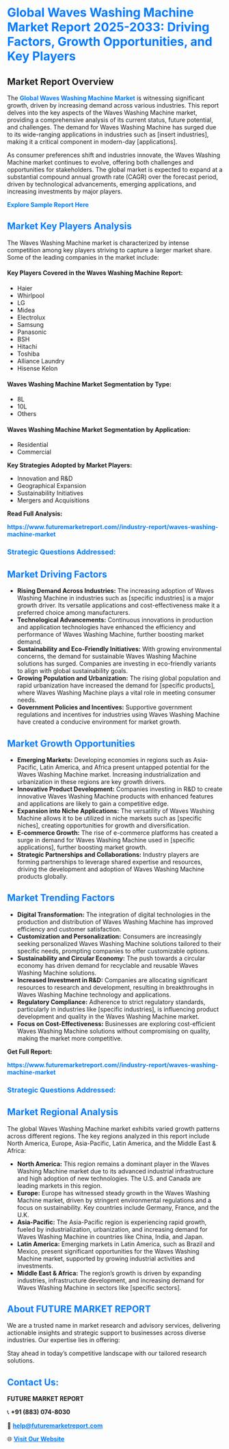 <h1 style="color: #007BFF;">Global Waves Washing Machine Market Report 2025-2033: Driving Factors, Growth Opportunities, and Key Players</h1>

<section id="overview">
<h2>Market Report Overview</h2>
<p>The <a href="https://www.futuremarketreport.com//industry-report/waves-washing-machine-market" style="color: #007BFF; text-decoration: none;"><strong>Global Waves Washing Machine Market</strong></a> is witnessing significant growth, driven by increasing demand across various industries. This report delves into the key aspects of the Waves Washing Machine market, providing a comprehensive analysis of its current status, future potential, and challenges. The demand for Waves Washing Machine has surged due to its wide-ranging applications in industries such as [insert industries], making it a critical component in modern-day [applications].</p>
<p>As consumer preferences shift and industries innovate, the Waves Washing Machine market continues to evolve, offering both challenges and opportunities for stakeholders. The global market is expected to expand at a substantial compound annual growth rate (CAGR) over the forecast period, driven by technological advancements, emerging applications, and increasing investments by major players.</p>
</section>

<section id="overview">
<p><a href="https://www.futuremarketreport.com//request-sample/reportId=48360" style="color: #007BFF; text-decoration: none;"><strong>Explore Sample Report Here</strong></a></p>
</section>

<section id="key-players">
<h2 style="color: #007BFF;">Market Key Players Analysis</h2>
<p>The Waves Washing Machine market is characterized by intense competition among key players striving to capture a larger market share. Some of the leading companies in the market include:</p>
<h4>Key Players Covered in the Waves Washing Machine Report:</h4>
<ul><li>Haier</li><li>Whirlpool</li><li>LG</li><li>Midea</li><li>Electrolux</li><li>Samsung</li><li>Panasonic</li><li>BSH</li><li>Hitachi</li><li>Toshiba</li><li>Alliance Laundry</li><li>Hisense Kelon</li></ul>
<h4>Waves Washing Machine Market Segmentation by Type:</h4>
<ul><li>8L</li><li>10L</li><li>Others</li></ul>

<h4>Waves Washing Machine Market Segmentation by Application:</h4>
<ul><li>Residential</li><li>Commercial</li></ul>
<p><strong>Key Strategies Adopted by Market Players:</strong></p>
<ul>
<li>Innovation and R&D</li>
<li>Geographical Expansion</li>
<li>Sustainability Initiatives</li>
<li>Mergers and Acquisitions</li>
</ul>
</section>

<section>
<p><strong>Read Full Analysis: </strong></p><a href="https://www.futuremarketreport.com//industry-report/waves-washing-machine-market" style="color: #007BFF; text-decoration: none;"><strong>https://www.futuremarketreport.com//industry-report/waves-washing-machine-market</strong></a>
<h3 style="color: #007BFF;">Strategic Questions Addressed:</h3>
</section>

<section id="driving-factors">
<h2 style="color: #007BFF;">Market Driving Factors</h2>
<ul>
<li><strong>Rising Demand Across Industries:</strong> The increasing adoption of Waves Washing Machine in industries such as [specific industries] is a major growth driver. Its versatile applications and cost-effectiveness make it a preferred choice among manufacturers.</li>
<li><strong>Technological Advancements:</strong> Continuous innovations in production and application technologies have enhanced the efficiency and performance of Waves Washing Machine, further boosting market demand.</li>
<li><strong>Sustainability and Eco-Friendly Initiatives:</strong> With growing environmental concerns, the demand for sustainable Waves Washing Machine solutions has surged. Companies are investing in eco-friendly variants to align with global sustainability goals.</li>
<li><strong>Growing Population and Urbanization:</strong> The rising global population and rapid urbanization have increased the demand for [specific products], where Waves Washing Machine plays a vital role in meeting consumer needs.</li>
<li><strong>Government Policies and Incentives:</strong> Supportive government regulations and incentives for industries using Waves Washing Machine have created a conducive environment for market growth.</li>
</ul>
</section>

<section id="growth-opportunities">
<h2 style="color: #007BFF;">Market Growth Opportunities</h2>
<ul>
<li><strong>Emerging Markets:</strong> Developing economies in regions such as Asia-Pacific, Latin America, and Africa present untapped potential for the Waves Washing Machine market. Increasing industrialization and urbanization in these regions are key growth drivers.</li>
<li><strong>Innovative Product Development:</strong> Companies investing in R&D to create innovative Waves Washing Machine products with enhanced features and applications are likely to gain a competitive edge.</li>
<li><strong>Expansion into Niche Applications:</strong> The versatility of Waves Washing Machine allows it to be utilized in niche markets such as [specific niches], creating opportunities for growth and diversification.</li>
<li><strong>E-commerce Growth:</strong> The rise of e-commerce platforms has created a surge in demand for Waves Washing Machine used in [specific applications], further boosting market growth.</li>
<li><strong>Strategic Partnerships and Collaborations:</strong> Industry players are forming partnerships to leverage shared expertise and resources, driving the development and adoption of Waves Washing Machine products globally.</li>
</ul>
</section>

<section id="trending-factors">
<h2 style="color: #007BFF;">Market Trending Factors</h2>
<ul>
<li><strong>Digital Transformation:</strong> The integration of digital technologies in the production and distribution of Waves Washing Machine has improved efficiency and customer satisfaction.</li>
<li><strong>Customization and Personalization:</strong> Consumers are increasingly seeking personalized Waves Washing Machine solutions tailored to their specific needs, prompting companies to offer customizable options.</li>
<li><strong>Sustainability and Circular Economy:</strong> The push towards a circular economy has driven demand for recyclable and reusable Waves Washing Machine solutions.</li>
<li><strong>Increased Investment in R&D:</strong> Companies are allocating significant resources to research and development, resulting in breakthroughs in Waves Washing Machine technology and applications.</li>
<li><strong>Regulatory Compliance:</strong> Adherence to strict regulatory standards, particularly in industries like [specific industries], is influencing product development and quality in the Waves Washing Machine market.</li>
<li><strong>Focus on Cost-Effectiveness:</strong> Businesses are exploring cost-efficient Waves Washing Machine solutions without compromising on quality, making the market more competitive.</li>
</ul>
</section>

<section>
<p><strong>Get Full Report: </strong></p><a href="https://www.futuremarketreport.com//industry-report/waves-washing-machine-market" style="color: #007BFF; text-decoration: none;"><strong>https://www.futuremarketreport.com//industry-report/waves-washing-machine-market</strong></a>
<h3 style="color: #007BFF;">Strategic Questions Addressed:</h3>
</section>


<section id="regional-analysis">
<h2 style="color: #007BFF;">Market Regional Analysis</h2>
<p>The global Waves Washing Machine market exhibits varied growth patterns across different regions. The key regions analyzed in this report include North America, Europe, Asia-Pacific, Latin America, and the Middle East & Africa:</p>
<ul>
<li><strong>North America:</strong> This region remains a dominant player in the Waves Washing Machine market due to its advanced industrial infrastructure and high adoption of new technologies. The U.S. and Canada are leading markets in this region.</li>
<li><strong>Europe:</strong> Europe has witnessed steady growth in the Waves Washing Machine market, driven by stringent environmental regulations and a focus on sustainability. Key countries include Germany, France, and the U.K.</li>
<li><strong>Asia-Pacific:</strong> The Asia-Pacific region is experiencing rapid growth, fueled by industrialization, urbanization, and increasing demand for Waves Washing Machine in countries like China, India, and Japan.</li>
<li><strong>Latin America:</strong> Emerging markets in Latin America, such as Brazil and Mexico, present significant opportunities for the Waves Washing Machine market, supported by growing industrial activities and investments.</li>
<li><strong>Middle East & Africa:</strong> The region’s growth is driven by expanding industries, infrastructure development, and increasing demand for Waves Washing Machine in sectors like [specific sectors].</li>
</ul>
</section>

<footer>
<h2 style="color: #007BFF;">About FUTURE MARKET REPORT</h2>
<p>We are a trusted name in market research and advisory services, delivering actionable insights and strategic support to businesses across diverse industries. Our expertise lies in offering:</p>

<p>Stay ahead in today’s competitive landscape with our tailored research solutions.</p>

<h2 style="color: #007BFF;">Contact Us:</h2>
<p><strong>FUTURE MARKET REPORT</strong></p>
<p>📞 <strong>+91 (883) 074-8030</strong></p>
<p>📧 <strong><a href="mailto:help@futuremarketreport.com" style="color: #007BFF;">help@futuremarketreport.com</a></strong></p>
<p>🌐 <strong><a href="https://www.futuremarketreport.com/" style="color: #007BFF;">Visit Our Website</a></strong></p>
</footer>